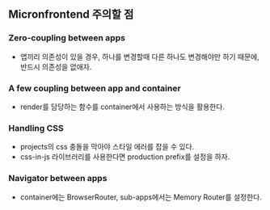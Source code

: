 ## Micronfrontend 주의할 점

### Zero-coupling between apps

- 앱끼리 의존성이 있을 경우, 하나를 변경할때 다른 하나도 변경해야만 하기 때문에, 반드시 의존성을 없애자.

### A few coupling between app and container

- render를 담당하는 함수를 container에서 사용하는 방식을 활용한다.

### Handling CSS

- projects의 css 충돌을 막아야 스타일 에러를 잡을 수 있다.
- css-in-js 라이브러리를 사용한다면 production prefix를 설정을 하자.

### Navigator between apps

- container에는 BrowserRouter, sub-apps에서는 Memory Router를 설정한다.
